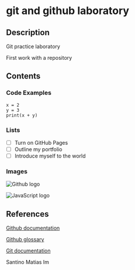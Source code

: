 # git and github laboratory

## Description

Git practice laboratory

First work with a repository

## Contents

### Code Examples

```
x = 2 
y = 3
print(x + y)
```
### Lists
- [ ] Turn on GitHub Pages
- [ ] Outline my portfolio
- [ ] Introduce myself to the world

### Images

![Github logo](https://upload.wikimedia.org/wikipedia/commons/thumb/c/c2/GitHub_Invertocat_Logo.svg/1200px-GitHub_Invertocat_Logo.svg.png)

![JavaScript logo](https://1000marcas.net/wp-content/uploads/2020/11/JavaScript-logo.png)

## References
[Github documentation](https://docs.github.com/en)  

[Github glossary](https://docs.github.com/en/get-started/learning-about-github/github-glossary)  

[Git documentation](https://git-scm.com/doc)



Santino Matias Im
